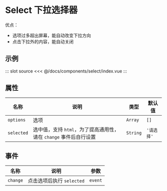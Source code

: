 # Select 下拉选择器

优点：
- 选项过多超出屏幕，能自动改变下拉方向
- 点击下拉外的内容，能自动关闭

## 示例

<template>
    <div>
        <demo-code>
            <cb-select
                :options="[1, 2, 3]"
                :selected="selected"
                @change="onChange"
            />
            <highlight-code slot="codeText" lang="vue">
                <Content slot-key="source"/>
            </highlight-code>
        </demo-code>
    </div>
</template>

<script>
export default {
    data() {
        return {
            selected: '',
        }
    },
    methods: {
        onChange(event, index){
            this.selected = event.target.innerText
        }
    }
}
</script>

::: slot source
<<< @/docs/components/select/index.vue
:::

## 属性

名称 | 说明 | 类型 |默认值
---|---|---|---
| `options` | 选项 | `Array` | `[]` |
| `selected` | 选中值，支持 `html`，为了提高通用性，请在 `change` 事件后自行设置 | `String` | `'请选择'` |

## 事件

名称 | 说明 | 参数
---|---|---
`change` | 点击选项后执行 `selected` | `event`
